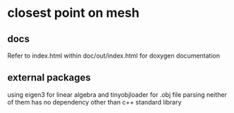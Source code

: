 # closest point on mesh

## docs
Refer to index.html within doc/out/index.html for doxygen documentation

## external packages
using eigen3 for linear algebra and tinyobjloader for .obj file parsing
neither of them has no dependency other than c++ standard library
